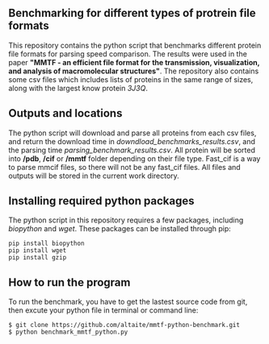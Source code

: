 ## Benchmarking for different types of protrein file formats 
This repository contains the python script that benchmarks different protein file formats for parsing speed comparison. The results were used in the paper **"MMTF - an efficient file format for the transmission, visualization, and analysis of macromolecular structures"**. The repository also contains some csv files which includes lists of proteins in the same range of sizes, along with the largest know protein *3J3Q*. 

## Outputs and locations
The python script will download and parse all proteins from each csv files, and return the download time in *downdload_benchmarks_results.csv*, and the parsing time *parsing_benchmark_results.csv*. All protein will be sorted into **/pdb**, **/cif** or **/mmtf** folder depending on their file type. Fast_cif is a way to parse mmcif files, so there will not be any fast_cif files. All files and outputs will be stored in the current work directory.

## Installing required python packages
The python script in this repository requires a few packages, including *biopython* and *wget*. These packages can be installed through pip: 
```
pip install biopython 
pip install wget 
pip install gzip
``` 

## How to run the program
To run the benchmark, you have to get the lastest source code from git, then excute your python file in terminal or command line:
```
$ git clone https://github.com/altaite/mmtf-python-benchmark.git
$ python benchmark_mmtf_python.py
``` 
